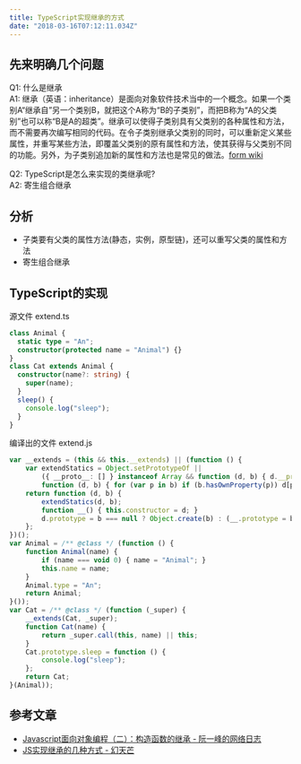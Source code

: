 ```yaml
---
title: TypeScript实现继承的方式
date: "2018-03-16T07:12:11.034Z"
---
```


## 先来明确几个问题

Q1: 什么是继承  
A1: 继承（英语：inheritance）是面向对象软件技术当中的一个概念。如果一个类别A“继承自”另一个类别B，就把这个A称为“B的子类别”，而把B称为“A的父类别”也可以称“B是A的超类”。继承可以使得子类别具有父类别的各种属性和方法，而不需要再次编写相同的代码。在令子类别继承父类别的同时，可以重新定义某些属性，并重写某些方法，即覆盖父类别的原有属性和方法，使其获得与父类别不同的功能。另外，为子类别追加新的属性和方法也是常见的做法。[form wiki](https://zh.wikipedia.org/wiki/%E7%BB%A7%E6%89%BF_(%E8%AE%A1%E7%AE%97%E6%9C%BA%E7%A7%91%E5%AD%A6))

Q2: TypeScript是怎么来实现的类继承呢?  
A2: 寄生组合继承

## 分析

- 子类要有父类的属性方法(静态，实例，原型链)，还可以重写父类的属性和方法
- 寄生组合继承

## TypeScript的实现

源文件 extend.ts

```typescript
class Animal {
  static type = "An";
  constructor(protected name = "Animal") {}
}
class Cat extends Animal {
  constructor(name?: string) {
    super(name);
  }
  sleep() {
    console.log("sleep");
  }
}
```

 编译出的文件 extend.js

```typescript
var __extends = (this && this.__extends) || (function () {
    var extendStatics = Object.setPrototypeOf ||
        ({ __proto__: [] } instanceof Array && function (d, b) { d.__proto__ = b; }) ||
        function (d, b) { for (var p in b) if (b.hasOwnProperty(p)) d[p] = b[p]; };
    return function (d, b) {
        extendStatics(d, b);
        function __() { this.constructor = d; }
        d.prototype = b === null ? Object.create(b) : (__.prototype = b.prototype, new __());
    };
})();
var Animal = /** @class */ (function () {
    function Animal(name) {
        if (name === void 0) { name = "Animal"; }
        this.name = name;
    }
    Animal.type = "An";
    return Animal;
}());
var Cat = /** @class */ (function (_super) {
    __extends(Cat, _super);
    function Cat(name) {
        return _super.call(this, name) || this;
    }
    Cat.prototype.sleep = function () {
        console.log("sleep");
    };
    return Cat;
}(Animal));
```

## 参考文章

- [Javascript面向对象编程（二）：构造函数的继承 - 阮一峰的网络日志](http://www.ruanyifeng.com/blog/2010/05/object-oriented_javascript_inheritance.html)
- [JS实现继承的几种方式 - 幻天芒](https://www.cnblogs.com/humin/p/4556820.html)